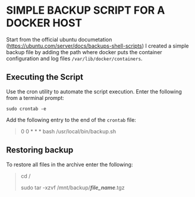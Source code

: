 # SIMPLE BACKUP SCRIPT FOR A DOCKER HOST
Start from the official ubuntu documetation (https://ubuntu.com/server/docs/backups-shell-scripts) I created a simple backup file by adding the path where docker puts the container configuration and log files `/var/lib/docker/containers`.

## Executing the Script
Use the cron utility to automate the script execution.
Enter the following from a terminal prompt:

`sudo crontab -e`

Add the following entry to the end of the `crontab` file:
> 0 0 * * * bash /usr/local/bin/backup.sh


## Restoring backup
To restore all files in the archive enter the following:
> cd /
>
> sudo tar -xzvf /mnt/backup/***file_name***.tgz